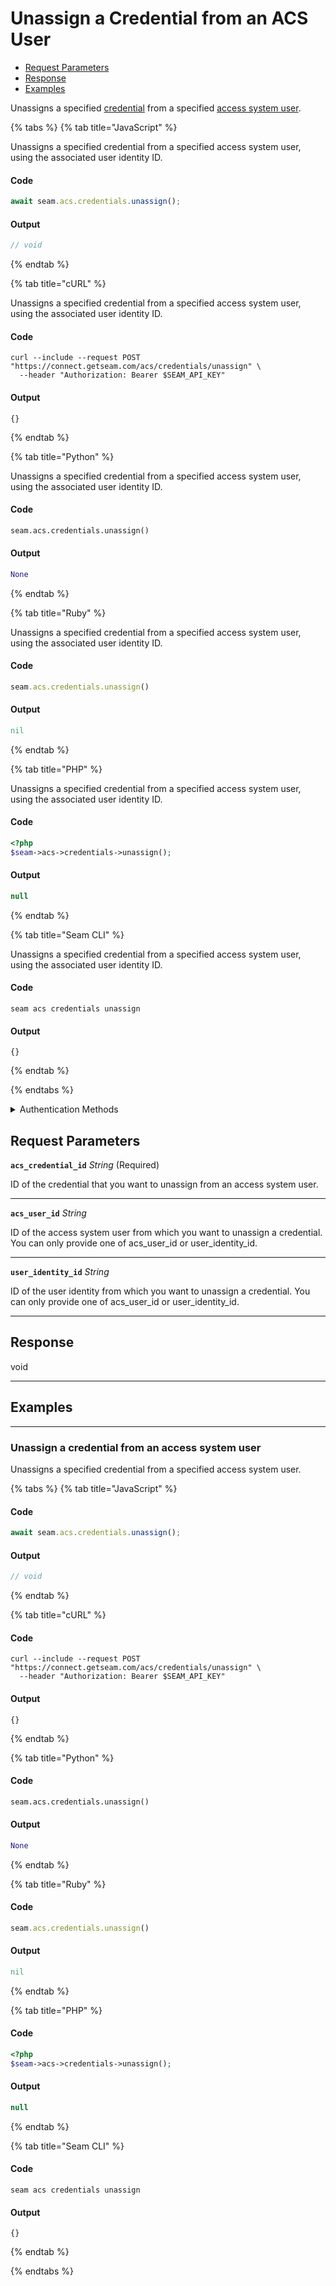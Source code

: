 # Unassign a Credential from an ACS User

- [Request Parameters](#request-parameters)
- [Response](#response)
- [Examples](#examples)

Unassigns a specified [credential](../../../capability-guides/access-systems/managing-credentials.md) from a specified [access system user](https://docs.seam.co/latest/capability-guides/access-systems/user-management).


{% tabs %}
{% tab title="JavaScript" %}

Unassigns a specified credential from a specified access system user, using the associated user identity ID.

#### Code

```javascript
await seam.acs.credentials.unassign();
```

#### Output

```javascript
// void
```
{% endtab %}

{% tab title="cURL" %}

Unassigns a specified credential from a specified access system user, using the associated user identity ID.

#### Code

```curl
curl --include --request POST "https://connect.getseam.com/acs/credentials/unassign" \
  --header "Authorization: Bearer $SEAM_API_KEY"
```

#### Output

```curl
{}
```
{% endtab %}

{% tab title="Python" %}

Unassigns a specified credential from a specified access system user, using the associated user identity ID.

#### Code

```python
seam.acs.credentials.unassign()
```

#### Output

```python
None
```
{% endtab %}

{% tab title="Ruby" %}

Unassigns a specified credential from a specified access system user, using the associated user identity ID.

#### Code

```ruby
seam.acs.credentials.unassign()
```

#### Output

```ruby
nil
```
{% endtab %}

{% tab title="PHP" %}

Unassigns a specified credential from a specified access system user, using the associated user identity ID.

#### Code

```php
<?php
$seam->acs->credentials->unassign();
```

#### Output

```php
null
```
{% endtab %}

{% tab title="Seam CLI" %}

Unassigns a specified credential from a specified access system user, using the associated user identity ID.

#### Code

```seam_cli
seam acs credentials unassign
```

#### Output

```seam_cli
{}
```
{% endtab %}

{% endtabs %}


<details>

<summary>Authentication Methods</summary>

- API key
- Personal access token
  <br>Must also include the `seam-workspace` header in the request.

To learn more, see [Authentication](https://docs.seam.co/latest/api/authentication).
</details>

## Request Parameters

**`acs_credential_id`** *String* (Required)

ID of the credential that you want to unassign from an access system user.

---

**`acs_user_id`** *String*

ID of the access system user from which you want to unassign a credential. You can only provide one of acs_user_id or user_identity_id.

---

**`user_identity_id`** *String*

ID of the user identity from which you want to unassign a credential. You can only provide one of acs_user_id or user_identity_id.

---


## Response

void


---

## Examples

---

### Unassign a credential from an access system user

Unassigns a specified credential from a specified access system user.

{% tabs %}
{% tab title="JavaScript" %}



#### Code

```javascript
await seam.acs.credentials.unassign();
```

#### Output

```javascript
// void
```
{% endtab %}

{% tab title="cURL" %}



#### Code

```curl
curl --include --request POST "https://connect.getseam.com/acs/credentials/unassign" \
  --header "Authorization: Bearer $SEAM_API_KEY"
```

#### Output

```curl
{}
```
{% endtab %}

{% tab title="Python" %}



#### Code

```python
seam.acs.credentials.unassign()
```

#### Output

```python
None
```
{% endtab %}

{% tab title="Ruby" %}



#### Code

```ruby
seam.acs.credentials.unassign()
```

#### Output

```ruby
nil
```
{% endtab %}

{% tab title="PHP" %}



#### Code

```php
<?php
$seam->acs->credentials->unassign();
```

#### Output

```php
null
```
{% endtab %}

{% tab title="Seam CLI" %}



#### Code

```seam_cli
seam acs credentials unassign
```

#### Output

```seam_cli
{}
```
{% endtab %}

{% endtabs %}
